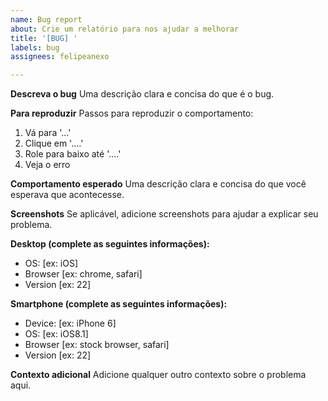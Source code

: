 ```yaml
---
name: Bug report
about: Crie um relatório para nos ajudar a melhorar
title: '[BUG] '
labels: bug
assignees: felipeanexo

---
```


**Descreva o bug**
Uma descrição clara e concisa do que é o bug.

**Para reproduzir**
Passos para reproduzir o comportamento:
1. Vá para '...'
2. Clique em '....'
3. Role para baixo até '....'
4. Veja o erro

**Comportamento esperado**
Uma descrição clara e concisa do que você esperava que acontecesse.

**Screenshots**
Se aplicável, adicione screenshots para ajudar a explicar seu problema.

**Desktop (complete as seguintes informações):**
 - OS: [ex: iOS]
 - Browser [ex: chrome, safari]
 - Version [ex: 22]

**Smartphone (complete as seguintes informações):**
 - Device: [ex: iPhone 6]
 - OS: [ex: iOS8.1]
 - Browser [ex: stock browser, safari]
 - Version [ex: 22]

**Contexto adicional**
Adicione qualquer outro contexto sobre o problema aqui. 